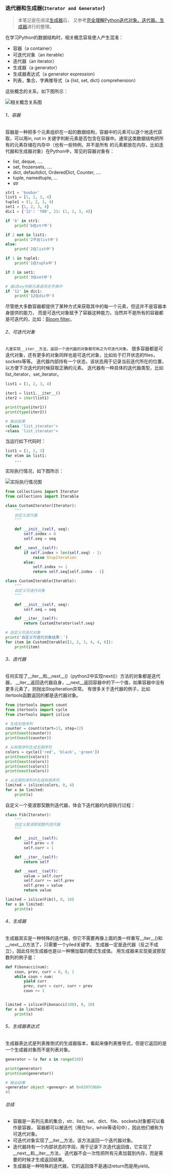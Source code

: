 ### 迭代器和生成器(```Iterator and Generator```)

>本笔记是在阅读[生成器](https://eastlakeside.gitbooks.io/interpy-zh/content/Generators/)后，
又参考[完全理解Python迭代对象、迭代器、生成器](https://foofish.net/iterators-vs-generators.html)进行的整理。

在学习Python的数据结构时，相关概念容易使人产生混淆：
- 容器（a container）
- 可迭代对象（an iterable）
- 迭代器（an iterator）
- 生成器（a generator）
- 生成器表达式（a generator expression）
- 列表，集合，字典推导式（a {list, set, dict} comprehension）

这些概念的关系，如下图所示：

![相关概念关系图](relationships.png)

###### 1、容器
容器是一种把多个元素组织在一起的数据结构，容器中的元素可以逐个地迭代获取，可以用in, not in
关键字判断元素是否包含在容器中。通常这类数据结构把所有的元素存储在内存中（也有一些特例，并不是所有
的元素都放在内存，比如迭代器和生成器对象）在Python中，常见的容器对象有：
- list, deque, ....
- set, frozensets, ....
- dict, defaultdict, OrderedDict, Counter, ....
- tuple, namedtuple, …
- str

```python
str1 = 'boobar'
list1 = [1, 2, 3, 4]
tuple1 = (1, 2, 3, 4)
set1 = {1, 2, 3, 4}
dic1 = {'12': 'f00', 23: (1, 2, 3, 4)}

if 'b' in str1:
    print('b在str中')

if 2 not in list1:
    print('2不在list中')
else:
    print('2在list中')

if 1 in tuple1:
    print('1在tuple中')

if 3 in set1:
    print('3在set中')

# 通过key判断元素是否在字典中
if '12' in dic1:
    print('12在dic中')
```

尽管绝大多数容器都提供了某种方式来获取其中的每一个元素，但这并不是容器本身提供的能力，
而是可迭代对象赋予了容器这种能力，当然并不是所有的容器都是可迭代的，比如：[Bloom filter](https://zh.wikipedia.org/wiki/%E5%B8%83%E9%9A%86%E8%BF%87%E6%BB%A4%E5%99%A8)。

###### 2、可迭代对象
```凡是实现__iter__方法，返回一个迭代器的对象都可称之为可迭代对象。```
很多容器都是可迭代对象，还有更多的对象同样也是可迭代对象，比如处于打开状态的files，sockets等等。
迭代器内部持有一个状态，该状态用于记录当前迭代所在的位置，以方便下次迭代的时候获取正确的元素。
迭代器有一种具体的迭代器类型，比如list_iterator，set_iterator。

```python
list1 = [1, 2, 3, 4]

iter1 = list1.__iter__()
iter2 = iter(list1)

print(type(iter1))
print(type(iter2))

# 输出结果
<class 'list_iterator'>
<class 'list_iterator'>
```

当运行如下代码时：

```python
list1 = [1, 2, 3]
for elem in list1:
    ...
```
实际执行情况，如下图所示：

![实际执行情况图](iterable-vs-iterator.png)

```python
from collections import Iterator
from collections import Iterable

class CustomIterator(Iterator):
    """
    自定义迭代器
    """

    def __init__(self, seq):
        self.index = 0
        self.seq = seq

    def __next__(self):
        if self.index > len(self.seq) - 1:
            raise StopIteration
        else:
            self.index += 1
            return self.seq[self.index - 1]

class CustomIterable(Iterable):
    """
    自定义可迭代对象
    """

    def __init__(self, seq):
        self.seq = seq

    def __iter__(self):
        return CustomIterator(self.seq)

# 自定义可迭代对象
print('自定义可迭代对象结果：')
for item in CustomIterable([1, 2, 3, 4, 4, 6]):
    print(item)
```

###### 3、迭代器
任何实现了__iter__和__next__()（python2中实现next()）方法的对象都是迭代器，
__iter__返回迭代器自身，__next__返回容器中的下一个值，如果容器中没有更多元素了，则抛出StopIteration异常。
有很多关于迭代器的例子，比如itertools函数返回的都是迭代器对象。

```python
from itertools import count
from itertools import cycle
from itertools import islice

# 生成无限序列
counter = count(start=13, step=12)
print(next(counter))
print(next(counter))

# 从有限序列生成无限序列
colors = cycle(['red', 'black', 'green'])
print(next(colors))
print(next(colors))
print(next(colors))
print(next(colors))

# 从无限的序列中生成有限序列
limited = islice(colors, 0, 4)
for x in limited:
    print(x)
```

自定义一个斐波那契数列迭代器，体会下迭代器的内部执行过程：

```python
class Fib(Iterator):
    """
    自定义斐波那契数列迭代器
    """

    def __init__(self):
        self.prev = 0
        self.curr = 1

    def __iter__(self):
        return self

    def __next__(self):
        value = self.curr
        self.curr += self.prev
        self.prev = value
        return value

limited = islice(Fib(), 0, 10)
for x in limited:
    print(x)
```

###### 4、生成器
生成器其实是一种特殊的迭代器，但它不需要再像上面的类一样重写__iter__()和__next__()方法了，只需要一个yiled关键字。
生成器一定是迭代器（反之不成立），因此任何生成器也是以一种懒加载的模式生成值。
用生成器来实现斐波那契数列的例子是：

```python
def Fibonacci(num):
    coun, prev, curr = 0, 0, 1
    while coun < num:
        yield curr
        prev, curr = curr, curr + prev
        coun += 1


limited = islice(Fibonacci(100), 0, 10)
for x in limited:
    print(x)
```

###### 5、生成器表达式
生成器表达式是列表推倒式的生成器版本，看起来像列表推导式，但是它返回的是一个生成器对象而不是列表对象。

```python
generator = (x for x in range(10))

print(generator)
print(sum(generator))

# 输出结果
<generator object <genexpr> at 0x0397C060>
45
```

###### 总结
- 容器是一系列元素的集合，str、list、set、dict、file、sockets对象都可以看作是容器，
容器都可以被迭代（用在for，while等语句中），因此他们被称为可迭代对象。
- 可迭代对象实现了__iter__方法，该方法返回一个迭代器对象。
- 迭代器持有一个内部状态的字段，用于记录下次迭代返回值，它实现了__next__和__iter__方法，
迭代器不会一次性把所有元素加载到内存，而是需要的时候才生成返回结果。
- 生成器是一种特殊的迭代器，它的返回值不是通过return而是用yield。